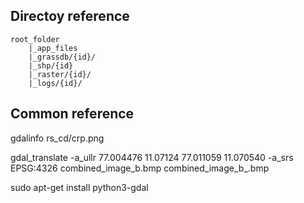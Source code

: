 ## Directoy reference
```
root_folder
    |_app_files
    |_grassdb/{id}/
    |_shp/{id}
    |_raster/{id}/
    |_logs/{id}/
```

## Common reference

gdalinfo rs_cd/crp.png

gdal_translate -a_ullr 77.004476 11.07124 77.011059 11.070540 -a_srs EPSG:4326 combined_image_b.bmp combined_image_b_.bmp

sudo apt-get install python3-gdal
